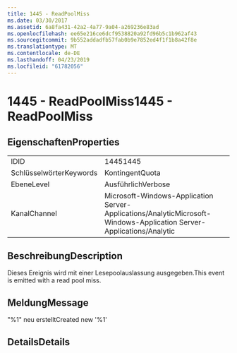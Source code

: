 ```yaml
---
title: 1445 - ReadPoolMiss
ms.date: 03/30/2017
ms.assetid: 6a8fa431-42a2-4a77-9a04-a269236e83ad
ms.openlocfilehash: ee65e216ce6dcf9538820a92fd96b5c1b962af43
ms.sourcegitcommit: 9b552addadfb57fab0b9e7852ed4f1f1b8a42f8e
ms.translationtype: MT
ms.contentlocale: de-DE
ms.lasthandoff: 04/23/2019
ms.locfileid: "61782056"
---
```

# <a name="1445---readpoolmiss"></a><span data-ttu-id="8f90f-102">1445 - ReadPoolMiss</span><span class="sxs-lookup"><span data-stu-id="8f90f-102">1445 - ReadPoolMiss</span></span>
## <a name="properties"></a><span data-ttu-id="8f90f-103">Eigenschaften</span><span class="sxs-lookup"><span data-stu-id="8f90f-103">Properties</span></span>  
  
|||  
|-|-|  
|<span data-ttu-id="8f90f-104">ID</span><span class="sxs-lookup"><span data-stu-id="8f90f-104">ID</span></span>|<span data-ttu-id="8f90f-105">1445</span><span class="sxs-lookup"><span data-stu-id="8f90f-105">1445</span></span>|  
|<span data-ttu-id="8f90f-106">Schlüsselwörter</span><span class="sxs-lookup"><span data-stu-id="8f90f-106">Keywords</span></span>|<span data-ttu-id="8f90f-107">Kontingent</span><span class="sxs-lookup"><span data-stu-id="8f90f-107">Quota</span></span>|  
|<span data-ttu-id="8f90f-108">Ebene</span><span class="sxs-lookup"><span data-stu-id="8f90f-108">Level</span></span>|<span data-ttu-id="8f90f-109">Ausführlich</span><span class="sxs-lookup"><span data-stu-id="8f90f-109">Verbose</span></span>|  
|<span data-ttu-id="8f90f-110">Kanal</span><span class="sxs-lookup"><span data-stu-id="8f90f-110">Channel</span></span>|<span data-ttu-id="8f90f-111">Microsoft-Windows-Application Server-Applications/Analytic</span><span class="sxs-lookup"><span data-stu-id="8f90f-111">Microsoft-Windows-Application Server-Applications/Analytic</span></span>|  
  
## <a name="description"></a><span data-ttu-id="8f90f-112">Beschreibung</span><span class="sxs-lookup"><span data-stu-id="8f90f-112">Description</span></span>  
 <span data-ttu-id="8f90f-113">Dieses Ereignis wird mit einer Lesepoolauslassung ausgegeben.</span><span class="sxs-lookup"><span data-stu-id="8f90f-113">This event is emitted with a read pool miss.</span></span>  
  
## <a name="message"></a><span data-ttu-id="8f90f-114">Meldung</span><span class="sxs-lookup"><span data-stu-id="8f90f-114">Message</span></span>  
 <span data-ttu-id="8f90f-115">"%1" neu erstellt</span><span class="sxs-lookup"><span data-stu-id="8f90f-115">Created new '%1'</span></span>  
  
## <a name="details"></a><span data-ttu-id="8f90f-116">Details</span><span class="sxs-lookup"><span data-stu-id="8f90f-116">Details</span></span>
